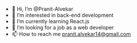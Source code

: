 - 👋 Hi, I’m @Pranit-Alvekar
- 👀 I’m interested in back-end development
- 🌱 I’m currently learning React.js
- 💞️ I’m looking for a job as a web developer
- 📫 How to reach me pranit.alvekar14@gmail.com

<!---
Pranit-Alvekar/Pranit-Alvekar is a ✨ special ✨ repository because its `README.md` (this file) appears on your GitHub profile.
You can click the Preview link to take a look at your changes.
--->
